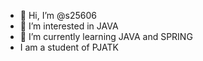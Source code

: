 - 👋 Hi, I’m @s25606
- 👀 I’m interested in JAVA
- 🌱 I’m currently learning JAVA and SPRING
- I am a student of PJATK
<!---
s25606/s25606 is a ✨ special ✨ repository because its `README.md` (this file) appears on your GitHub profile.
You can click the Preview link to take a look at your changes.
--->
